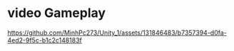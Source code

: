 # video Gameplay


https://github.com/MinhPc273/Unity_1/assets/131846483/b7357394-d0fa-4ed2-9f5c-b1c2c148183f

